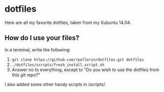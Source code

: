 # dotfiles

Here are all my favorite dotfiles, taken from my Xubuntu 14.04.

## How do I use your files?
In a terminal, write the following:

1. `git clone https://github.com/rpellerin/dotfiles.git dotfiles`
2. `./dotfiles/scripts/fresh_install_script.sh`
3. Answer no to everything, except to "Do you wish to use the dotfiles from this git repo?"

I also added some other handy scripts in /scripts/.